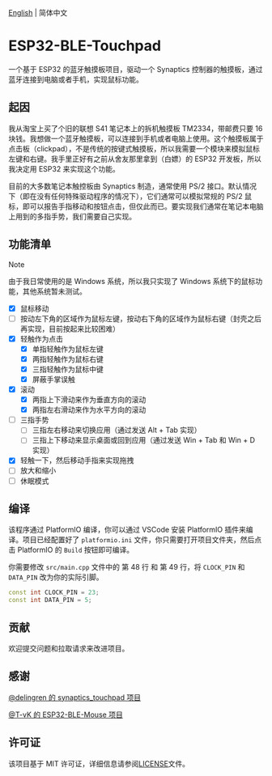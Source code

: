 [English](README.md) | 简体中文

# ESP32-BLE-Touchpad

一个基于 ESP32 的蓝牙触摸板项目，驱动一个 Synaptics 控制器的触摸板，通过蓝牙连接到电脑或者手机，实现鼠标功能。

## 起因

我从淘宝上买了个旧的联想 S41 笔记本上的拆机触摸板 TM2334，带邮费只要 16 块钱。我想做一个蓝牙触摸板，可以连接到手机或者电脑上使用。这个触摸板属于点击板（clickpad），不是传统的按键式触摸板，所以我需要一个模块来模拟鼠标左键和右键。我手里正好有之前从舍友那里拿到（白嫖）的 ESP32 开发板，所以我决定用 ESP32 来实现这个功能。

目前的大多数笔记本触控板由 Synaptics 制造，通常使用 PS/2 接口。默认情况下（即在没有任何特殊驱动程序的情况下），它们通常可以模拟常规的 PS/2 鼠标，即可以报告手指移动和按钮点击，但仅此而已。要实现我们通常在笔记本电脑上用到的多指手势，我们需要自己实现。

## 功能清单

> [!NOTE]
> 由于我日常使用的是 Windows 系统，所以我只实现了 Windows 系统下的鼠标功能，其他系统暂未测试。

- [x] 鼠标移动
- [ ] 按动左下角的区域作为鼠标左键，按动右下角的区域作为鼠标右键（封壳之后再实现，目前按起来比较困难）
- [x] 轻触作为点击
  - [x] 单指轻触作为鼠标左键
  - [x] 两指轻触作为鼠标右键
  - [x] 三指轻触作为鼠标中键
  - [x] 屏蔽手掌误触
- [x] 滚动
  - [x] 两指上下滑动来作为垂直方向的滚动
  - [x] 两指左右滑动来作为水平方向的滚动
- [ ] 三指手势
  - [ ] 三指左右移动来切换应用（通过发送 Alt + Tab 实现）
  - [ ] 三指上下移动来显示桌面或回到应用（通过发送 Win + Tab 和 Win + D 实现）
- [x] 轻触一下，然后移动手指来实现拖拽
- [ ] 放大和缩小
- [ ] 休眠模式

## 编译

该程序通过 PlatformIO 编译，你可以通过 VSCode 安装 PlatformIO 插件来编译。项目已经配置好了 `platformio.ini` 文件，你只需要打开项目文件夹，然后点击 PlatformIO 的 `Build` 按钮即可编译。

你需要修改 `src/main.cpp` 文件中的 第 48 行 和 第 49 行，将 `CLOCK_PIN` 和 `DATA_PIN` 改为你的实际引脚。

```cpp
const int CLOCK_PIN = 23;
const int DATA_PIN = 5;
```

## 贡献

欢迎提交问题和拉取请求来改进项目。

## 感谢

[@delingren 的 synaptics_touchpad 项目](https://github.com/delingren/synaptics_touchpad)

[@T-vK 的 ESP32-BLE-Mouse 项目](https://github.com/T-vK/ESP32-BLE-Mouse)

## 许可证

该项目基于 MIT 许可证，详细信息请参阅[LICENSE](LICENSE)文件。

